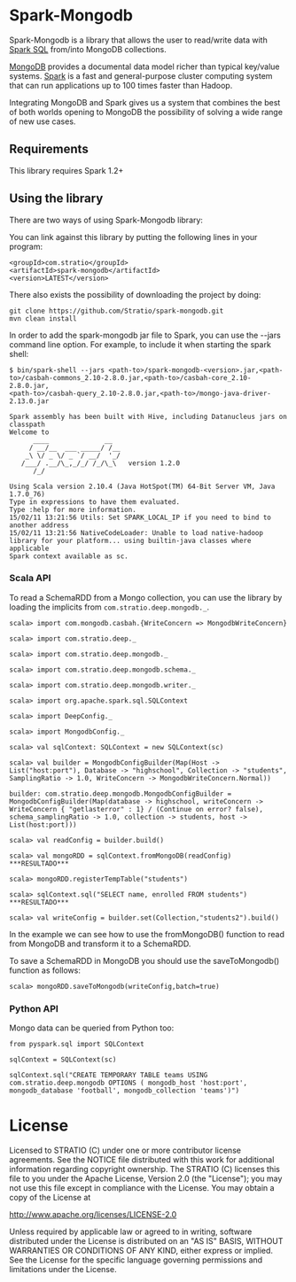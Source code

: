 # Spark-Mongodb

Spark-Mongodb is a library that allows the user to read/write data with [Spark SQL](http://spark.apache.org/docs/latest/sql-programming-guide.html)
from/into MongoDB collections.

[MongoDB](http://www.mongodb.org/ "MongoDB website") provides a documental data model
richer than typical key/value systems. [Spark](http://spark.incubator.apache.org/ "Spark website") is a
fast and general-purpose cluster computing system that can run applications up to 100 times faster than Hadoop.

Integrating MongoDB and Spark gives us a system that combines the best of both
worlds opening to MongoDB the possibility of solving a wide range of new use cases.

## Requirements

This library requires Spark 1.2+

## Using the library

There are two ways of using Spark-Mongodb library:

You can link against this library by putting the following lines in your program:

```
<groupId>com.stratio</groupId>
<artifactId>spark-mongodb</artifactId>
<version>LATEST</version>
```
There also exists the possibility of downloading the project by doing:

```
git clone https://github.com/Stratio/spark-mongodb.git
mvn clean install
```
In order to add the spark-mongodb jar file to Spark, you can use the --jars command line option.
For example, to include it when starting the spark shell:

```
$ bin/spark-shell --jars <path-to>/spark-mongodb-<version>.jar,<path-to>/casbah-commons_2.10-2.8.0.jar,<path-to>/casbah-core_2.10-2.8.0.jar,
<path-to>/casbah-query_2.10-2.8.0.jar,<path-to>/mongo-java-driver-2.13.0.jar

Spark assembly has been built with Hive, including Datanucleus jars on classpath
Welcome to
      ____              __
     / __/__  ___ _____/ /__
    _\ \/ _ \/ _ `/ __/  '_/
   /___/ .__/\_,_/_/ /_/\_\   version 1.2.0
      /_/

Using Scala version 2.10.4 (Java HotSpot(TM) 64-Bit Server VM, Java 1.7.0_76)
Type in expressions to have them evaluated.
Type :help for more information.
15/02/11 13:21:56 Utils: Set SPARK_LOCAL_IP if you need to bind to another address
15/02/11 13:21:56 NativeCodeLoader: Unable to load native-hadoop library for your platform... using builtin-java classes where applicable
Spark context available as sc.

```

### Scala API

To read a SchemaRDD from a Mongo collection, you can use the library by loading the implicits from `com.stratio.deep.mongodb._`.

```
scala> import com.mongodb.casbah.{WriteConcern => MongodbWriteConcern}

scala> import com.stratio.deep._

scala> import com.stratio.deep.mongodb._

scala> import com.stratio.deep.mongodb.schema._

scala> import com.stratio.deep.mongodb.writer._

scala> import org.apache.spark.sql.SQLContext

scala> import DeepConfig._

scala> import MongodbConfig._

scala> val sqlContext: SQLContext = new SQLContext(sc)

scala> val builder = MongodbConfigBuilder(Map(Host -> List("host:port"), Database -> "highschool", Collection -> "students", SamplingRatio -> 1.0, WriteConcern -> MongodbWriteConcern.Normal))

builder: com.stratio.deep.mongodb.MongodbConfigBuilder = MongodbConfigBuilder(Map(database -> highschool, writeConcern -> WriteConcern { "getlasterror" : 1} / (Continue on error? false), schema_samplingRatio -> 1.0, collection -> students, host -> List(host:port)))

scala> val readConfig = builder.build()

scala> val mongoRDD = sqlContext.fromMongoDB(readConfig)
***RESULTADO***

scala> mongoRDD.registerTempTable("students")

scala> sqlContext.sql("SELECT name, enrolled FROM students")
***RESULTADO***

scala> val writeConfig = builder.set(Collection,"students2").build()

```
In the example we can see how to use the fromMongoDB() function to read from MongoDB and transform it to a SchemaRDD.

To save a SchemaRDD in MongoDB you should use the saveToMongodb() function as follows:

```
scala> mongoRDD.saveToMongodb(writeConfig,batch=true)

```

### Python API

Mongo data can be queried from Python too:

```
from pyspark.sql import SQLContext

sqlContext = SQLContext(sc)

sqlContext.sql("CREATE TEMPORARY TABLE teams USING com.stratio.deep.mongodb OPTIONS ( mongodb_host 'host:port', mongodb_database 'football', mongodb_collection 'teams')")

```


# License #

Licensed to STRATIO (C) under one or more contributor license agreements.
See the NOTICE file distributed with this work for additional information
regarding copyright ownership.  The STRATIO (C) licenses this file
to you under the Apache License, Version 2.0 (the
"License"); you may not use this file except in compliance
with the License.  You may obtain a copy of the License at

  http://www.apache.org/licenses/LICENSE-2.0

Unless required by applicable law or agreed to in writing,
software distributed under the License is distributed on an
"AS IS" BASIS, WITHOUT WARRANTIES OR CONDITIONS OF ANY
KIND, either express or implied.  See the License for the
specific language governing permissions and limitations
under the License.

